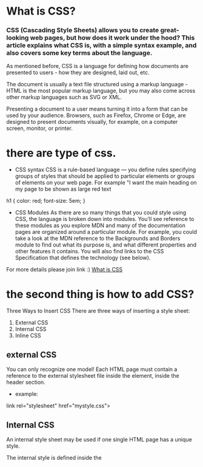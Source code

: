 # What is CSS?
### CSS (Cascading Style Sheets) allows you to create great-looking web pages, but how does it work under the hood? This article explains what CSS is, with a simple syntax example, and also covers some key terms about the language.
 As mentioned before, CSS is a language for defining how documents are presented to users - how they are designed, laid out, etc.

The document is usually a text file structured using a markup language - HTML is the most popular markup language, but you may also come across other markup languages such as SVG or XML.

Presenting a document to a user means turning it into a form that can be used by your audience. Browsers, such as Firefox, Chrome or Edge, are designed to present documents visually, for example, on a computer screen, monitor, or printer.

# there are type of css.
+ CSS syntax
CSS is a rule-based language — you define rules specifying groups of styles that should be applied to particular elements or groups of elements on your web page. For example "I want the main heading on my page to be shown as large red text

 h1 {
    color: red;
    font-size: 5em;
}

+ CSS Modules
As there are so many things that you could style using CSS, the language is broken down into modules. You'll see reference to these modules as you explore MDN and many of the documentation pages are organized around a particular module. For example, you could take a look at the MDN reference to the Backgrounds and Borders module to find out what its purpose is, and what different properties and other features it contains. You will also find links to the CSS Specification that defines the technology (see below).

For more details please join link :)
[What is CSS](https://developer.mozilla.org/en-US/docs/Learn/CSS/First_steps/What_is_CSS)

# the second thing is how to add CSS?
Three Ways to Insert CSS
There are three ways of inserting a style sheet:

1. External CSS
2. Internal CSS
3. Inline CSS

## external CSS
You can only recognize one model!
Each HTML page must contain a reference to the external stylesheet file inside the <link> element, inside the header section.
+ example:

link rel="stylesheet" href="mystyle.css">

## Internal CSS
An internal style sheet may be used if one single HTML page has a unique style.

The internal style is defined inside the <style> element, inside the head section.

 background-color: linen;

 ## Inline CSS

An inline style may be used to apply a unique style for a single element.

To use inline styles, add the style attribute to the relevant element. The style attribute can contain any CSS property.

for more details please join link :)

[ who to add CSS](https://www.w3schools.com/css/css_howto.asp)

# CSS Tools: Reset CSS

## The goal of a reset stylesheet is to reduce browser inconsistencies in things like:
 default line heights, margins and font sizes of headings, and so on. The general reasoning behind this was discussed in a May 2007 post, if you're interested. Reset styles quite often appear in CSS frameworks, and the original "meyerweb reset" found its way into Blueprint, among others.

The reset styles given here are intentionally very generic. There isn't any default color or background set for the body element, for example. I don't particularly recommend that you just use this in its unaltered state in your own projects. It should be tweaked, edited, extended, and otherwise tuned to match your specific reset baseline. Fill in your preferred colors for the page, links, and so on.

In other words, this is a starting point, not a self-contained black box of no-touchiness.

If you want to use my reset styles, then feel free! It's all explicitly in the public domain (I have to formally say that or else people ask me about licensing). You can grab a copy of the file to use and tweak as fits you best. If you're more of the copy-and-paste type, or just want an in-page preview of what you'll be getting, here it is.

the link [CSS Tools: Reset CSS
]

(https://meyerweb.com/eric/tools/css/reset/)

 
 



